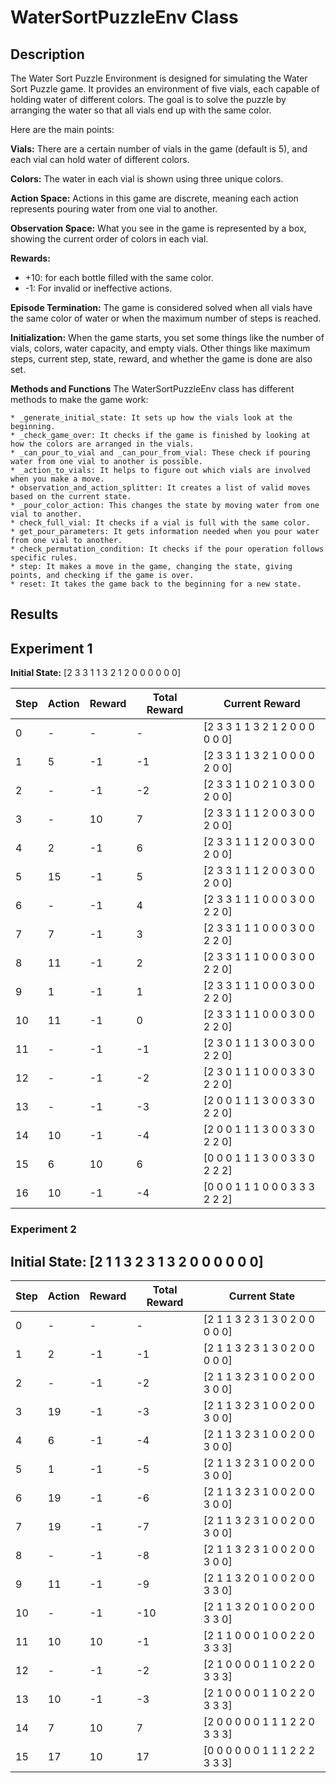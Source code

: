 # WaterSortPuzzleEnv Class

## Description

The Water Sort Puzzle Environment is designed for simulating the Water Sort Puzzle game. It provides an environment of five vials, each capable of holding water of different colors. The goal is to solve the puzzle by arranging the water so that all vials end up with the same color.

Here are the main points:

**Vials:**
There are a certain number of vials in the game (default is 5), and each vial can hold water of different colors.

**Colors:**
The water in each vial is shown using three unique colors.

**Action Space:**
Actions in this game are discrete, meaning each action represents pouring water from one vial to another.

**Observation Space:**
What you see in the game is represented by a box, showing the current order of colors in each vial.

**Rewards:**
* +10: for each bottle filled with the same color.
* -1: For invalid or ineffective actions.

**Episode Termination:**
The game is considered solved when all vials have the same color of water or when the maximum number of steps is reached.

**Initialization:**
When the game starts, you set some things like the number of vials, colors, water capacity, and empty vials. Other things like maximum steps, current step, state, reward, and whether the game is done are also set.

**Methods and Functions**
The WaterSortPuzzleEnv class has different methods to make the game work:

    * _generate_initial_state: It sets up how the vials look at the beginning.
    * _check_game_over: It checks if the game is finished by looking at how the colors are arranged in the vials.
    * _can_pour_to_vial and _can_pour_from_vial: These check if pouring water from one vial to another is possible.
    * _action_to_vials: It helps to figure out which vials are involved when you make a move.
    * observation_and_action_splitter: It creates a list of valid moves based on the current state.
    * _pour_color_action: This changes the state by moving water from one vial to another.
    * check_full_vial: It checks if a vial is full with the same color.
    * get_pour_parameters: It gets information needed when you pour water from one vial to another.
    * check_permutation_condition: It checks if the pour operation follows specific rules.
    * step: It makes a move in the game, changing the state, giving points, and checking if the game is over.
    * reset: It takes the game back to the beginning for a new state.



## Results

## Experiment 1

**Initial State:** [2 3 3 1 1 3 2 1 2 0 0 0 0 0 0]

| Step  | Action | Reward     | Total Reward      | Current Reward                                |
|-------|--------|------------|-------------------|-----------------------------------------------|
| 0     | -      | -          | -                 | [2 3 3 1 1 3 2 1 2 0 0 0 0 0 0]               |
| 1     | 5      | -1         | -1                | [2 3 3 1 1 3 2 1 0 0 0 0 2 0 0]               |
| 2     | -      | -1         | -2                | [2 3 3 1 1 0 2 1 0 3 0 0 2 0 0]               |
| 3     | -      | 10         | 7                 | [2 3 3 1 1 1 2 0 0 3 0 0 2 0 0]               |
| 4     | 2      | -1         | 6                 | [2 3 3 1 1 1 2 0 0 3 0 0 2 0 0]               |
| 5     | 15     | -1         | 5                 | [2 3 3 1 1 1 2 0 0 3 0 0 2 0 0]               |
| 6     | -      | -1         | 4                 | [2 3 3 1 1 1 0 0 0 3 0 0 2 2 0]               |
| 7     | 7      | -1         | 3                 | [2 3 3 1 1 1 0 0 0 3 0 0 2 2 0]               |
| 8     | 11     | -1         | 2                 | [2 3 3 1 1 1 0 0 0 3 0 0 2 2 0]               |
| 9     | 1      | -1         | 1                 | [2 3 3 1 1 1 0 0 0 3 0 0 2 2 0]               |
| 10    | 11     | -1         | 0                 | [2 3 3 1 1 1 0 0 0 3 0 0 2 2 0]               |
| 11    | -      | -1         | -1                | [2 3 0 1 1 1 3 0 0 3 0 0 2 2 0]               |
| 12    | -      | -1         | -2                | [2 3 0 1 1 1 0 0 0 3 3 0 2 2 0]               |
| 13    | -      | -1         | -3                | [2 0 0 1 1 1 3 0 0 3 3 0 2 2 0]               |
| 14    | 10     | -1         | -4                | [2 0 0 1 1 1 3 0 0 3 3 0 2 2 0]               |
| 15    | 6      | 10         | 6                 | [0 0 0 1 1 1 3 0 0 3 3 0 2 2 2]               |
| 16    | 10     | -1         | -4                | [0 0 0 1 1 1 0 0 0 3 3 3 2 2 2]               |




### Experiment 2

## Initial State: [2 1 1 3 2 3 1 3 2 0 0 0 0 0 0]

| Step | Action | Reward | Total Reward | Current State                                |
|------|--------|--------|--------------|----------------------------------------------|
| 0    | -      | -      | -            | [2 1 1 3 2 3 1 3 0 2 0 0 0 0 0]              |
| 1    | 2      | -1     | -1           | [2 1 1 3 2 3 1 3 0 2 0 0 0 0 0]              |
| 2    | -      | -1     | -2           | [2 1 1 3 2 3 1 0 0 2 0 0 3 0 0]              |
| 3    | 19     | -1     | -3           | [2 1 1 3 2 3 1 0 0 2 0 0 3 0 0]              |
| 4    | 6      | -1     | -4           | [2 1 1 3 2 3 1 0 0 2 0 0 3 0 0]              |
| 5    | 1      | -1     | -5           | [2 1 1 3 2 3 1 0 0 2 0 0 3 0 0]              |
| 6    | 19     | -1     | -6           | [2 1 1 3 2 3 1 0 0 2 0 0 3 0 0]              |
| 7    | 19     | -1     | -7           | [2 1 1 3 2 3 1 0 0 2 0 0 3 0 0]              |
| 8    | -      | -1     | -8           | [2 1 1 3 2 3 1 0 0 2 0 0 3 0 0]              |
| 9    | 11     | -1     | -9           | [2 1 1 3 2 0 1 0 0 2 0 0 3 3 0]              |
| 10   | -      | -1     | -10          | [2 1 1 3 2 0 1 0 0 2 0 0 3 3 0]              |
| 11   | 10     | 10     | -1           | [2 1 1 0 0 0 1 0 0 2 2 0 3 3 3]              |
| 12   | -      | -1     | -2           | [2 1 0 0 0 0 1 1 0 2 2 0 3 3 3]              |
| 13   | 10     | -1     | -3           | [2 1 0 0 0 0 1 1 0 2 2 0 3 3 3]              |
| 14   | 7      | 10     | 7            | [2 0 0 0 0 0 1 1 1 2 2 0 3 3 3]              |
| 15   | 17     | 10     | 17           | [0 0 0 0 0 0 1 1 1 2 2 2 3 3 3]              |

